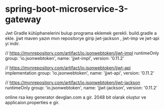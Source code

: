 # spring-boot-microservice-3-gateway

Jwt Gradle kütüphanelerini bulup programa eklemek gerekli.
build.gradle a ekle.
jjwt maven yazın mvn repositorye girip jwt-jackson , jwt-imp ve jwt-api yi indir.

// https://mvnrepository.com/artifact/io.jsonwebtoken/jjwt-impl
runtimeOnly group: 'io.jsonwebtoken', name: 'jjwt-impl', version: '0.11.2'

// https://mvnrepository.com/artifact/io.jsonwebtoken/jjwt-api
implementation group: 'io.jsonwebtoken', name: 'jjwt-api', version: '0.11.2'

// https://mvnrepository.com/artifact/io.jsonwebtoken/jjwt-jackson
runtimeOnly group: 'io.jsonwebtoken', name: 'jjwt-jackson', version: '0.11.2'

online rsa key generator devglan.com a gir. 2048 bit olarak oluştur ve applicaion.properties e gir.
